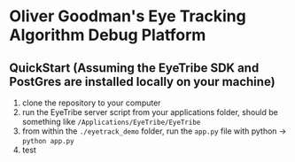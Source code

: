 # Oliver Goodman's Eye Tracking Algorithm Debug Platform

## QuickStart (Assuming the EyeTribe SDK and PostGres are installed locally on your machine)
1. clone the repository to your computer
2. run the EyeTribe server script from your applications folder, should be something like ```/Applications/EyeTribe/EyeTribe```
3. from within the ```./eyetrack_demo``` folder, run the ```app.py``` file with python -> ```python app.py```
4. test 
